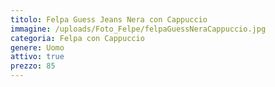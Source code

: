 ```yaml
---
titolo: Felpa Guess Jeans Nera con Cappuccio
immagine: /uploads/Foto_Felpe/felpaGuessNeraCappuccio.jpg
categoria: Felpa con Cappuccio
genere: Uomo
attivo: true
prezzo: 85
---
```


